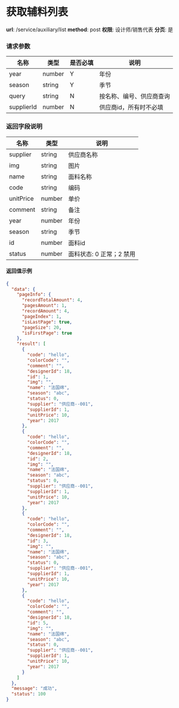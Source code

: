 获取辅料列表
=======

**url**: /service/auxiliary/list
**method**: post
**权限**: 设计师/销售代表
**分页**: 是


### 请求参数

|    名称    |  类型  | 是否必填 |           说明           |
|------------|--------|----------|--------------------------|
| year       | number | Y        | 年份                     |
| season     | string | Y        | 季节                     |
| query      | string | N        | 按名称、编号、供应商查询 |
| supplierId | number | N        | 供应商id，所有时不必填   |

### 返回字段说明

|    名称   |  类型  |           说明           |
|-----------|--------|--------------------------|
| supplier  | string | 供应商名称               |
| img       | string | 图片                     |
| name      | string | 面料名称                 |
| code      | string | 编码                     |
| unitPrice | number | 单价                     |
| comment   | string | 备注                     |
| year      | number | 年份                     |
| season    | string | 季节                     |
| id        | number | 面料id                   |
| status    | number | 面料状态: 0 正常；2 禁用 |

#### 返回值示例

```json
{
  "data": {
    "pageInfo": {
      "recordTotalAmount": 4,
      "pagesAmount": 1,
      "recordAmount": 4,
      "pageIndex": 1,
      "isLastPage": true,
      "pageSize": 20,
      "isFirstPage": true
    },
    "result": [
      {
        "code": "hello",
        "colorCode": "",
        "comment": "",
        "designerId": 18,
        "id": 1,
        "img": "",
        "name": "法国绵",
        "season": "abc",
        "status": 0,
        "supplier": "供应商--001",
        "supplierId": 1,
        "unitPrice": 10,
        "year": 2017
      },
      {
        "code": "hello",
        "colorCode": "",
        "comment": "",
        "designerId": 18,
        "id": 2,
        "img": "",
        "name": "法国绵",
        "season": "abc",
        "status": 0,
        "supplier": "供应商--001",
        "supplierId": 1,
        "unitPrice": 10,
        "year": 2017
      },
      {
        "code": "hello",
        "colorCode": "",
        "comment": "",
        "designerId": 18,
        "id": 3,
        "img": "",
        "name": "法国绵",
        "season": "abc",
        "status": 0,
        "supplier": "供应商--001",
        "supplierId": 1,
        "unitPrice": 10,
        "year": 2017
      },
      {
        "code": "hello",
        "colorCode": "",
        "comment": "",
        "designerId": 18,
        "id": 5,
        "img": "",
        "name": "法国绵",
        "season": "abc",
        "status": 0,
        "supplier": "供应商--001",
        "supplierId": 1,
        "unitPrice": 10,
        "year": 2017
      }
    ]
  },
  "message": "成功",
  "status": 100
}
```
